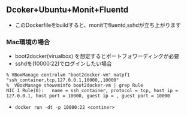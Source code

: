 ## Dcoker+Ubuntu+Monit+Fluentd
* このDockerfileをbuildすると、monitでfluentd,sshdが立ち上がります

### Mac環境の場合
* boot2docker(virualbox) を想定するとポートフォワーディングが必要
* sshdを(10000:22)でログインしたい場合

```
% VBoxManage controlvm "boot2docker-vm" natpf1 "ssh_container,tcp,127.0.0.1,10000,,10000"
%  VBoxManage showvminfo boot2docker-vm | grep Rule
NIC 1 Rule(0):   name = ssh_container, protocol = tcp, host ip = 127.0.0.1, host port = 10000, guest ip = , guest port = 10000
```

* `docker run -dt -p 10000:22 <continer>`

